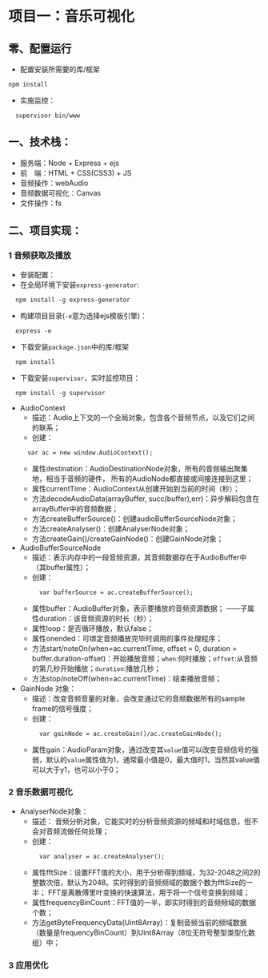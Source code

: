 项目一：音乐可视化
===============

## 零、配置运行
* 配置安装所需要的库/框架
```
npm install
```
* 实施监控：
 ```
   supervisor bin/www
 ```

## 一、技术栈：
* 服务端：Node + Express + ejs
* 前　端：HTML + CSS(CSS3) + JS
* 音频操作：webAudio
* 音频数据可视化：Canvas
* 文件操作：fs

## 二、项目实现：
### 1 音频获取及播放
* 安装配置：
 * 在全局环境下安装`express-generator`:
 ```
   npm install -g express-generator
 ```
 * 构建项目目录(`-e`意为选择ejs模板引擎)：
 ```
   express -e
 ```
 * 下载安装`package.json`中的库/框架
 ```
   npm install
 ```
 * 下载安装`supervisor`，实时监控项目：
 ```
   npm install -g supervisor
 ```
* AudioContext
  * 描述：Audio上下文的一个全局对象，包含各个音频节点，以及它们之间的联系；
  * 创建：
  ```
    var ac = new window.AudioContext();
  ```
  * 属性destination：AudioDestinationNode对象，所有的音频输出聚集地，相当于音频的硬件，   所有的AudioNode都直接或间接连接到这里；
  * 属性currentTime：AudioContext从创建开始到当前的时间（秒）；
  * 方法decodeAudioData(arrayBuffer, succ(buffer),err)：异步解码包含在arrayBuffer中的音频数据；
  * 方法createBufferSource()：创建audioBufferSourceNode对象；
  * 方法createAnalyser()：创建AnalyserNode对象；
  * 方法createGain()/createGainNode()：创建GainNode对象；
* AudioBufferSourceNode
  * 描述：表示内存中的一段音频资源，其音频数据存在于AudioBuffer中（其buffer属性）；
  * 创建：
    ```
      var bufferSource = ac.createBufferSource();
    ```
  * 属性buffer：AudioBuffer对象，表示要播放的音频资源数据；
    ——子属性duration：该音频资源的时长（秒）；
  * 属性loop：是否循环播放，默认false；
  * 属性onended：可绑定音频播放完毕时调用的事件处理程序；
  * 方法start/noteOn(when=ac.currentTime, offset = 0, duration = buffer.duration-offset)：开始播放音频；`when`:何时播放；`offset`:从音频的第几秒开始播放；`duration`:播放几秒；
  * 方法stop/noteOff(when=ac.currentTime)：结束播放音频；
* GainNode 对象：
  * 描述：改变音频音量的对象，会改变通过它的音频数据所有的sample frame的信号强度；
  * 创建：
    ```
      var gainNode = ac.createGain()/ac.createGainNode();
    ```
  * 属性gain：AudioParam对象，通过改变其`value`值可以改变音频信号的强弱，默认的`value`属性值为1，通常最小值是0，最大值时1，当然其value值可以大于y1，也可以小于0；

### 2 音乐数据可视化
* AnalyserNode对象：
  * 描述： 音频分析对象，它能实时的分析音频资源的频域和时域信息，但不会对音频流做任何处理；
  * 创建：
    ```
      var analyser = ac.createAnalyser();
    ```
  * 属性fftSize：设置FFT值的大小，用于分析得到频域，为32-2048之间2的整数次倍，默认为2048。实时得到的音频频域的数据个数为fftSize的一半；
    FFT是离散傅里叶变换的快速算法，用于将一个信号变换到频域；
  * 属性frequencyBinCount：FFT值的一半，即实时得到的音频频域的数据个数；
  * 方法getByteFrequencyData(Uint8Array)：复制音频当前的频域数据（数量是frequencyBinCount）到Uint8Array（8位无符号整型类型化数组）中；

### 3 应用优化